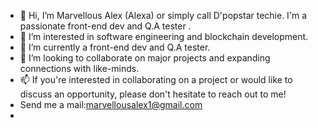 - 👋 Hi, I’m Marvellous Alex (Alexa) or simply call D'popstar techie. I'm a passionate front-end dev and Q.A tester .
- 👀 I’m interested in software engineering and blockchain development.
- 🌱 I’m currently a front-end dev and Q.A tester. 
- 💞️ I’m looking to collaborate on major projects and expanding connections with like-minds. 
- 📫  If you're interested in collaborating on a project or would like to discuss an opportunity, please don't hesitate to reach out to me! 
- Send me a mail:marvellousalex1@gmail.com 
- 
